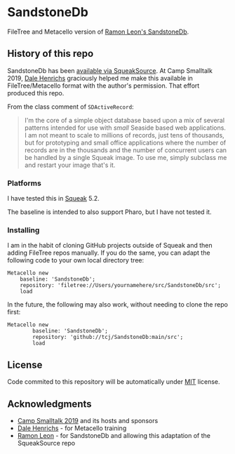 # SandstoneDb
FileTree and Metacello version of [Ramon Leon's SandstoneDb](http://onsmalltalk.com/programming/smalltalk/sandstonedb-simple-activerecord-style-persistence-in-squeak/).

## History of this repo

SandstoneDb has been [available via SqueakSource](http://squeaksource.com/SandstoneDb.html).  At Camp Smalltalk 2019, [Dale Henrichs](https://github.com/dalehenrich/) graciously helped me make this available in FileTree/Metacello format with the author's permission.  That effort produced this repo.

From the class comment of `SDActiveRecord`:

>I'm the core of a simple object database based upon a mix of several patterns intended for use with *small* Seaside based web applications.  I am not meant to scale to millions of records, just tens of thousands, but for prototyping and small office applications where the number of records are in the thousands and the number of concurrent users can be handled by a single Squeak image.  To use me, simply subclass me and restart your image that's it.

### Platforms

I have tested this in [Squeak](https://squeak.org) 5.2.

The baseline is intended to also support Pharo, but I have not tested it.

### Installing

I am in the habit of cloning GitHub projects outside of Squeak and then adding FileTree repos manually.  If you do the same, you can adapt the following code to your own local directory tree:

```Smalltalk
Metacello new 
	baseline: 'SandstoneDb';
	repository: 'filetree://Users/yournamehere/src/SandstoneDb/src';
	load
```

In the future, the following may also work, without needing to clone the repo first:

```Smalltalk
Metacello new 
        baseline: 'SandstoneDb';
        repository: 'github://tcj/SandstoneDb:main/src';
        load
```

## License

Code commited to this repository will be automatically under [MIT](http://www.opensource.org/licenses/mit-license.php) license.

## Acknowledgments

* [Camp Smalltalk 2019](https://twitter.com/campsmalltalkna) and its hosts and sponsors
* [Dale Henrichs](https://github.com/dalehenrich) - for Metacello training
* [Ramon Leon](http://onsmalltalk.com/) - for SandstoneDb and allowing this adaptation of the SqueakSource repo





